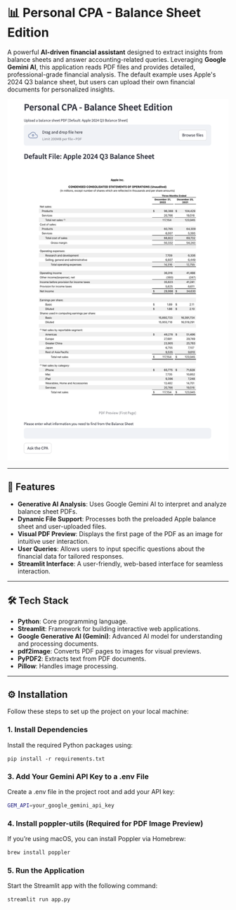 # 📊 Personal CPA - Balance Sheet Edition

A powerful **AI-driven financial assistant** designed to extract insights from balance sheets and answer accounting-related queries. Leveraging **Google Gemini AI**, this application reads PDF files and provides detailed, professional-grade financial analysis. The default example uses Apple's 2024 Q3 balance sheet, but users can upload their own financial documents for personalized insights.

![Home Screenshot](https://github.com/sik247/LangChainProjects/blob/main/llmAccountant/images/homescreenshot.png)


---

## 🚀 Features

- **Generative AI Analysis**: Uses Google Gemini AI to interpret and analyze balance sheet PDFs.
- **Dynamic File Support**: Processes both the preloaded Apple balance sheet and user-uploaded files.
- **Visual PDF Preview**: Displays the first page of the PDF as an image for intuitive user interaction.
- **User Queries**: Allows users to input specific questions about the financial data for tailored responses.
- **Streamlit Interface**: A user-friendly, web-based interface for seamless interaction.

---

## 🛠️ Tech Stack

- **Python**: Core programming language.
- **Streamlit**: Framework for building interactive web applications.
- **Google Generative AI (Gemini)**: Advanced AI model for understanding and processing documents.
- **pdf2image**: Converts PDF pages to images for visual previews.
- **PyPDF2**: Extracts text from PDF documents.
- **Pillow**: Handles image processing.

---
## ⚙️ Installation

Follow these steps to set up the project on your local machine:

### 1. Install Dependencies
Install the required Python packages using:
```bashgit re
pip install -r requirements.txt
```


### 3. Add Your Gemini API Key to a .env File
Create a .env file in the project root and add your API key:

```bash 
GEM_API=your_google_gemini_api_key
```
### 4. Install poppler-utils (Required for PDF Image Preview)
If you’re using macOS, you can install Poppler via Homebrew:

```bash
brew install poppler
```
### 5. Run the Application
Start the Streamlit app with the following command:
```bash
streamlit run app.py
```
